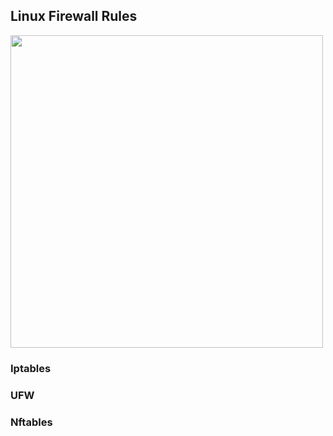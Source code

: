 
## Linux Firewall Rules 


<img src="https://upload.wikimedia.org/wikipedia/commons/thumb/e/eb/Gateway_firewall.svg/1200px-Gateway_firewall.svg.png" width="500px">

### Iptables

### UFW

### Nftables 
















